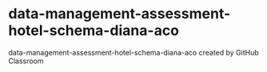 # data-management-assessment-hotel-schema-diana-aco
data-management-assessment-hotel-schema-diana-aco created by GitHub Classroom
